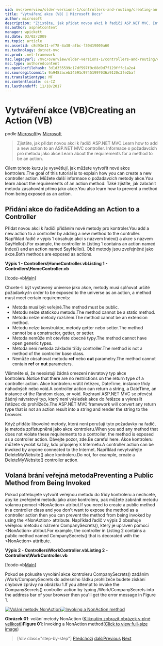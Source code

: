 ```yaml
---
uid: mvc/overview/older-versions-1/controllers-and-routing/creating-an-action-vb
title: "Vytváření akce (VB) | Microsoft Docs"
author: microsoft
description: "Zjistěte, jak přidat novou akci k řadiči ASP.NET MVC. Informace o požadavcích pro metodu jako akce."
ms.author: aspnetcontent
manager: wpickett
ms.date: 03/02/2009
ms.topic: article
ms.assetid: c8d93e11-ef78-4a30-afbc-f30419000a60
ms.technology: dotnet-mvc
ms.prod: .net-framework
msc.legacyurl: /mvc/overview/older-versions-1/controllers-and-routing/creating-an-action-vb
msc.type: authoredcontent
ms.openlocfilehash: 3d1d355599c17df597f9c08d9d7f129fffc1a2e4
ms.sourcegitcommit: 9a9483aceb34591c97451997036a9120c3fe2baf
ms.translationtype: MT
ms.contentlocale: cs-CZ
ms.lasthandoff: 11/10/2017
---
```

<a name="creating-an-action-vb"></a><span data-ttu-id="76b0a-104">Vytváření akce (VB)</span><span class="sxs-lookup"><span data-stu-id="76b0a-104">Creating an Action (VB)</span></span>
====================
<span data-ttu-id="76b0a-105">podle [Microsoft](https://github.com/microsoft)</span><span class="sxs-lookup"><span data-stu-id="76b0a-105">by [Microsoft](https://github.com/microsoft)</span></span>

> <span data-ttu-id="76b0a-106">Zjistěte, jak přidat novou akci k řadiči ASP.NET MVC.</span><span class="sxs-lookup"><span data-stu-id="76b0a-106">Learn how to add a new action to an ASP.NET MVC controller.</span></span> <span data-ttu-id="76b0a-107">Informace o požadavcích pro metodu jako akce.</span><span class="sxs-lookup"><span data-stu-id="76b0a-107">Learn about the requirements for a method to be an action.</span></span>


<span data-ttu-id="76b0a-108">Cílem tohoto kurzu je vysvětlují, jak můžete vytvořit nové akce kontroleru.</span><span class="sxs-lookup"><span data-stu-id="76b0a-108">The goal of this tutorial is to explain how you can create a new controller action.</span></span> <span data-ttu-id="76b0a-109">Můžete další informace o požadavcích metody akce.</span><span class="sxs-lookup"><span data-stu-id="76b0a-109">You learn about the requirements of an action method.</span></span> <span data-ttu-id="76b0a-110">Také zjistíte, jak zabránit metodu zasahování přímo jako akce.</span><span class="sxs-lookup"><span data-stu-id="76b0a-110">You also learn how to prevent a method from being exposed as an action.</span></span>

## <a name="adding-an-action-to-a-controller"></a><span data-ttu-id="76b0a-111">Přidání akce do řadiče</span><span class="sxs-lookup"><span data-stu-id="76b0a-111">Adding an Action to a Controller</span></span>

<span data-ttu-id="76b0a-112">Přidat novou akci k řadiči přidáním nové metody pro kontroler.</span><span class="sxs-lookup"><span data-stu-id="76b0a-112">You add a new action to a controller by adding a new method to the controller.</span></span> <span data-ttu-id="76b0a-113">Například řadič v výpis 1 obsahuje akci s názvem Index() a akce s názvem SayHello().</span><span class="sxs-lookup"><span data-stu-id="76b0a-113">For example, the controller in Listing 1 contains an action named Index() and an action named SayHello().</span></span> <span data-ttu-id="76b0a-114">Obě metody jsou zveřejněné jako akce.</span><span class="sxs-lookup"><span data-stu-id="76b0a-114">Both methods are exposed as actions.</span></span>

<span data-ttu-id="76b0a-115">**Výpis 1 - Controllers\HomeController.vb**</span><span class="sxs-lookup"><span data-stu-id="76b0a-115">**Listing 1 - Controllers\HomeController.vb**</span></span>

[!code-vb[Main](creating-an-action-vb/samples/sample1.vb)]

<span data-ttu-id="76b0a-116">Chcete-li být vystavený universe jako akce, metody musí splňovat určité požadavky:</span><span class="sxs-lookup"><span data-stu-id="76b0a-116">In order to be exposed to the universe as an action, a method must meet certain requirements:</span></span>

- <span data-ttu-id="76b0a-117">Metoda musí být veřejné.</span><span class="sxs-lookup"><span data-stu-id="76b0a-117">The method must be public.</span></span>
- <span data-ttu-id="76b0a-118">Metodu nelze statickou metodu.</span><span class="sxs-lookup"><span data-stu-id="76b0a-118">The method cannot be a static method.</span></span>
- <span data-ttu-id="76b0a-119">Metodu nelze metody rozšíření.</span><span class="sxs-lookup"><span data-stu-id="76b0a-119">The method cannot be an extension method.</span></span>
- <span data-ttu-id="76b0a-120">Metodu nelze konstruktor, metody getter nebo setter.</span><span class="sxs-lookup"><span data-stu-id="76b0a-120">The method cannot be a constructor, getter, or setter.</span></span>
- <span data-ttu-id="76b0a-121">Metoda nemůže mít otevřete obecné typy.</span><span class="sxs-lookup"><span data-stu-id="76b0a-121">The method cannot have open generic types.</span></span>
- <span data-ttu-id="76b0a-122">Metoda není metoda základní třídy controller.</span><span class="sxs-lookup"><span data-stu-id="76b0a-122">The method is not a method of the controller base class.</span></span>
- <span data-ttu-id="76b0a-123">Nemůže obsahovat metodu **ref** nebo **out** parametry.</span><span class="sxs-lookup"><span data-stu-id="76b0a-123">The method cannot contain **ref** or **out** parameters.</span></span>

<span data-ttu-id="76b0a-124">Všimněte si, že neexistují žádná omezení návratový typ akce kontroleru.</span><span class="sxs-lookup"><span data-stu-id="76b0a-124">Notice that there are no restrictions on the return type of a controller action.</span></span> <span data-ttu-id="76b0a-125">Akce kontroleru vrátit řetězec, DateTime, instance třídy náhodných nebo void.</span><span class="sxs-lookup"><span data-stu-id="76b0a-125">A controller action can return a string, a DateTime, an instance of the Random class, or void.</span></span> <span data-ttu-id="76b0a-126">Rozhraní ASP.NET MVC se převést žádný návratový typ, který není výsledek akce do řetězce a vykreslit řetězec do prohlížeče.</span><span class="sxs-lookup"><span data-stu-id="76b0a-126">The ASP.NET MVC framework will convert any return type that is not an action result into a string and render the string to the browser.</span></span>

<span data-ttu-id="76b0a-127">Když přidáte libovolné metody, která není porušují tyto požadavky na řadič, je metoda zpřístupněná jako akce kontroleru.</span><span class="sxs-lookup"><span data-stu-id="76b0a-127">When you add any method that does not violate these requirements to a controller, the method is exposed as a controller action.</span></span> <span data-ttu-id="76b0a-128">Dávejte pozor, zde.</span><span class="sxs-lookup"><span data-stu-id="76b0a-128">Be careful here.</span></span> <span data-ttu-id="76b0a-129">Akce kontroleru můžete vyvolat každý, kdo připojený k Internetu.</span><span class="sxs-lookup"><span data-stu-id="76b0a-129">A controller action can be invoked by anyone connected to the Internet.</span></span> <span data-ttu-id="76b0a-130">Například nevytvářejte DeleteMyWebsite() akce kontroleru.</span><span class="sxs-lookup"><span data-stu-id="76b0a-130">Do not, for example, create a DeleteMyWebsite() controller action.</span></span>

## <a name="preventing-a-public-method-from-being-invoked"></a><span data-ttu-id="76b0a-131">Volaná brání veřejná metoda</span><span class="sxs-lookup"><span data-stu-id="76b0a-131">Preventing a Public Method from Being Invoked</span></span>

<span data-ttu-id="76b0a-132">Pokud potřebujete vytvořit veřejnou metodu do třídy kontroleru a nechcete, aby ke zveřejnění metodu jako akce kontroleru, pak můžete zabránit metodu volanou pomocí &lt;NonAction&gt; atribut.</span><span class="sxs-lookup"><span data-stu-id="76b0a-132">If you need to create a public method in a controller class and you don't want to expose the method as a controller action then you can prevent the method from being invoked by using the &lt;NonAction&gt; attribute.</span></span> <span data-ttu-id="76b0a-133">Například řadič v výpis 2 obsahuje veřejnou metodu s názvem CompanySecrets(), který je upraven pomocí &lt;NonAction&gt; atribut.</span><span class="sxs-lookup"><span data-stu-id="76b0a-133">For example, the controller in Listing 2 contains a public method named CompanySecrets() that is decorated with the &lt;NonAction&gt; attribute.</span></span>

<span data-ttu-id="76b0a-134">**Výpis 2 - Controllers\WorkController.vb**</span><span class="sxs-lookup"><span data-stu-id="76b0a-134">**Listing 2 - Controllers\WorkController.vb**</span></span>

[!code-vb[Main](creating-an-action-vb/samples/sample2.vb)]

<span data-ttu-id="76b0a-135">Pokud se pokusíte vyvolání akce kontroleru CompanySecrets() zadáním /Work/CompanySecrets do adresního řádku prohlížeče budete získání chybové zprávy na obrázku 1.</span><span class="sxs-lookup"><span data-stu-id="76b0a-135">If you attempt to invoke the CompanySecrets() controller action by typing /Work/CompanySecrets into the address bar of your browser then you'll get the error message in Figure 1.</span></span>


<span data-ttu-id="76b0a-136">[![Volání metody NonAction](creating-an-action-vb/_static/image1.jpg)](creating-an-action-vb/_static/image1.png)</span><span class="sxs-lookup"><span data-stu-id="76b0a-136">[![Invoking a NonAction method](creating-an-action-vb/_static/image1.jpg)](creating-an-action-vb/_static/image1.png)</span></span>

<span data-ttu-id="76b0a-137">**Obrázek 01**: volání metody NonAction ([Kliknutím zobrazit obrázek v plné velikosti](creating-an-action-vb/_static/image2.png))</span><span class="sxs-lookup"><span data-stu-id="76b0a-137">**Figure 01**: Invoking a NonAction method([Click to view full-size image](creating-an-action-vb/_static/image2.png))</span></span>

>[!div class="step-by-step"]
<span data-ttu-id="76b0a-138">[Předchozí](creating-a-controller-vb.md)
[další](aspnet-mvc-controllers-overview-cs.md)</span><span class="sxs-lookup"><span data-stu-id="76b0a-138">[Previous](creating-a-controller-vb.md)
[Next](aspnet-mvc-controllers-overview-cs.md)</span></span>
